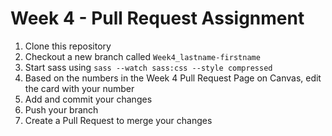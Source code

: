 # Week 4 - Pull Request Assignment

1. Clone this repository
2. Checkout a new branch called `Week4_lastname-firstname`
3. Start sass using `sass --watch sass:css --style compressed`
4. Based on the numbers in the Week 4 Pull Request Page on Canvas, edit the card with your number
5. Add and commit your changes
6. Push your branch
7. Create a Pull Request to merge your changes
